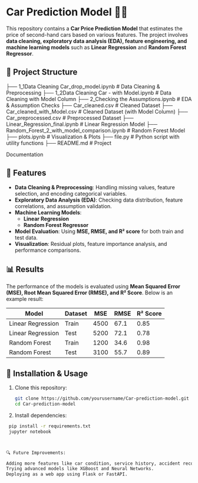 # Car Prediction Model 🚗💡

This repository contains a **Car Price Prediction Model** that estimates the price of second-hand cars based on various features. The project involves **data cleaning, exploratory data analysis (EDA), feature engineering, and machine learning models** such as **Linear Regression** and **Random Forest Regressor**.

## 📂 Project Structure

├── 1_1Data Cleaning Car_drop_model.ipynb # Data Cleaning & Preprocessing ├── 1_2Data Cleaning Car - with Model.ipynb # Data Cleaning with Model Column ├── 2_Checking the Assumptions.ipynb # EDA & Assumption Checks ├── Car_cleaned.csv # Cleaned Dataset ├── Car_cleaned_with_Model.csv # Cleaned Dataset (with Model Column) ├── Car_preprocessed.csv # Preprocessed Dataset ├── Linear_Regression_final.ipynb # Linear Regression Model ├── Random_Forest_2_with_model_comparison.ipynb # Random Forest Model ├── plots.ipynb # Visualization & Plots ├── file.py # Python script with utility functions ├── README.md # Project


Documentation


## 🚀 Features
- **Data Cleaning & Preprocessing**: Handling missing values, feature selection, and encoding categorical variables.
- **Exploratory Data Analysis (EDA)**: Checking data distribution, feature correlations, and assumption validation.
- **Machine Learning Models**:
  - **Linear Regression**
  - **Random Forest Regressor**
- **Model Evaluation**: Using **MSE, RMSE, and R² score** for both train and test data.
- **Visualization**: Residual plots, feature importance analysis, and performance comparisons.

## 📊 Results
The performance of the models is evaluated using **Mean Squared Error (MSE), Root Mean Squared Error (RMSE), and R² Score**. Below is an example result:

| Model                | Dataset | MSE  | RMSE | R² Score |
|----------------------|---------|------|------|----------|
| Linear Regression   | Train   | 4500 | 67.1 | 0.85     |
| Linear Regression   | Test    | 5200 | 72.1 | 0.78     |
| Random Forest       | Train   | 1200 | 34.6 | 0.98     |
| Random Forest       | Test    | 3100 | 55.7 | 0.89     |

## 📌 Installation & Usage
1. Clone this repository:
   ```sh
   git clone https://github.com/yourusername/Car-prediction-model.git
   cd Car-prediction-model

2. Install dependencies:
 ```sh
  pip install -r requirements.txt 
  jupyter notebook



🔍 Future Improvements:

Adding more features like car condition, service history, accident records.
Trying advanced models like XGBoost and Neural Networks.
Deploying as a web app using Flask or FastAPI.
